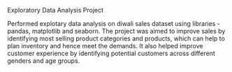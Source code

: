 Exploratory Data Analysis Project

Performed explotary data analysis on diwali sales dataset using libraries - pandas, matplotlib and seaborn.
The project was aimed to improve sales by identifying most selling product categories and products, which can help to plan inventory and hence meet the demands.
It also helped improve customer experience by identifying potential customers across different genders and age groups.
